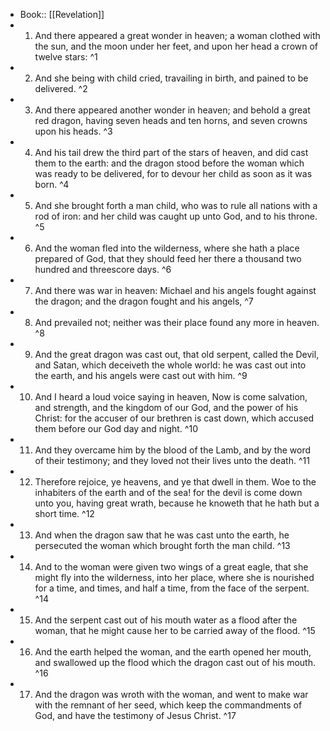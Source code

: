 - Book:: [[Revelation]]
- 1. And there appeared a great wonder in heaven; a woman clothed with the sun, and the moon under her feet, and upon her head a crown of twelve stars: ^1
- 2. And she being with child cried, travailing in birth, and pained to be delivered. ^2
- 3. And there appeared another wonder in heaven; and behold a great red dragon, having seven heads and ten horns, and seven crowns upon his heads. ^3
- 4. And his tail drew the third part of the stars of heaven, and did cast them to the earth: and the dragon stood before the woman which was ready to be delivered, for to devour her child as soon as it was born. ^4
- 5. And she brought forth a man child, who was to rule all nations with a rod of iron: and her child was caught up unto God, and to his throne. ^5
- 6. And the woman fled into the wilderness, where she hath a place prepared of God, that they should feed her there a thousand two hundred and threescore days. ^6
- 7. And there was war in heaven: Michael and his angels fought against the dragon; and the dragon fought and his angels, ^7
- 8. And prevailed not; neither was their place found any more in heaven. ^8
- 9. And the great dragon was cast out, that old serpent, called the Devil, and Satan, which deceiveth the whole world: he was cast out into the earth, and his angels were cast out with him. ^9
- 10. And I heard a loud voice saying in heaven, Now is come salvation, and strength, and the kingdom of our God, and the power of his Christ: for the accuser of our brethren is cast down, which accused them before our God day and night. ^10
- 11. And they overcame him by the blood of the Lamb, and by the word of their testimony; and they loved not their lives unto the death. ^11
- 12. Therefore rejoice, ye heavens, and ye that dwell in them. Woe to the inhabiters of the earth and of the sea! for the devil is come down unto you, having great wrath, because he knoweth that he hath but a short time. ^12
- 13. And when the dragon saw that he was cast unto the earth, he persecuted the woman which brought forth the man child. ^13
- 14. And to the woman were given two wings of a great eagle, that she might fly into the wilderness, into her place, where she is nourished for a time, and times, and half a time, from the face of the serpent. ^14
- 15. And the serpent cast out of his mouth water as a flood after the woman, that he might cause her to be carried away of the flood. ^15
- 16. And the earth helped the woman, and the earth opened her mouth, and swallowed up the flood which the dragon cast out of his mouth. ^16
- 17. And the dragon was wroth with the woman, and went to make war with the remnant of her seed, which keep the commandments of God, and have the testimony of Jesus Christ. ^17
